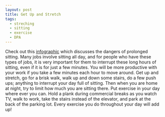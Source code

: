 ```yaml
---
layout: post
title: Get Up and Stretch
tags:
  - streching
  - sitting
  - exercise
  - DPA
---
```


Check out this [infographic](http://mashable.com/2011/05/09/sitting-down-infographic/) 
which discusses the dangers of prolonged sitting. Many jobs involve sitting all 
day, and for people who have these types of jobs, it is very important for them 
to interrupt these long hours of sitting, even if it is for just a few minutes. 
You will be more productive with your work if you take a few minutes each hour 
to move around. Get up and stretch, go for a brisk walk, walk up and down some 
stairs, do a few push ups; anything to interrupt your day full of sitting. Then 
when you are home at night, try to limit how much you are sitting there. Put 
exercise in your day where ever you can. Hold a plank during commercial breaks 
as you watch TV, walk to work, take the stairs instead of the elevator, and 
park at the back of the parking lot. Every exercise you do throughout your 
day will add up! 
